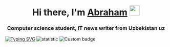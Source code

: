 <h1 align="center">Hi there, I'm <a href="https://daniilshat.ru/" target="_blank">Abraham</a>
<img src="https://github.com/blackcater/blackcater/raw/main/images/Hi.gif" height="32"/></h1>
<h3 align="center">Computer science student, IT news writer from Uzbekistan uz</h3>
<a href="https://git.io/typing-svg"><img src="https://readme-typing-svg.demolab.com?font=Fira+Code&pause=1000&color=00F7ED&center=true&width=435&lines=Computer+science+student" alt="Typing SVG" /></a>
<img src="https://img.shields.io/badge/dynamic/json?url=<URL>&label=<LABEL>&query=<$.DATA.SUBDATA>&color=<COLOR>&prefix=<PREFIX>&suffix=<SUFFIX>
" alt="statistic"/>
<img alt="Custom badge" src="https://img.shields.io/endpoint?color=green&label=VScode&logo=%2B%2B&logoColor=yellow">